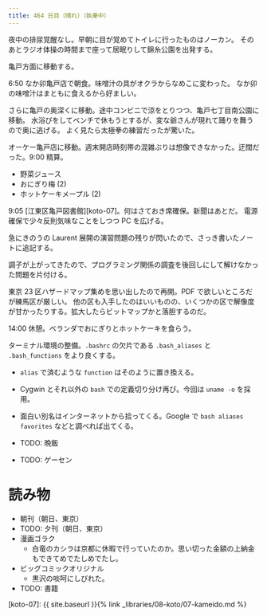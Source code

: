 ```yaml
---
title: 464 日目（晴れ）（執筆中）
---
```


夜中の排尿覚醒なし。早朝に目が覚めてトイレに行ったものはノーカン。
そのあとラジオ体操の時間まで座って居眠りして錦糸公園を出発する。

亀戸方面に移動する。

6:50 なか卯亀戸店で朝食。味噌汁の具がオクラからなめこに変わった。
なか卯の味噌汁はまともに食えるから好ましい。

さらに亀戸の奥深くに移動。途中コンビニで涼をとりつつ、亀戸七丁目南公園に移動。
水浴びをしてベンチで休もうとするが、変な爺さんが現れて踊りを舞うので奥に逃げる。
よく見たら太極拳の練習だったが驚いた。

オーケー亀戸店に移動。週末開店時刻帯の混雑ぶりは想像できなかった。迂闊だった。9:00 精算。
* 野菜ジュース
* おにぎり梅 (2)
* ホットケーキメープル (2)

9:05 [江東区亀戸図書館][koto-07]。何はさておき席確保。新聞はあとだ。
電源確保で少々反則気味なことをしつつ PC を広げる。

急にきのうの Laurent 展開の演習問題の残りが閃いたので、さっき書いたノートに追記する。

調子が上がってきたので、プログラミング関係の調査を後回しにして解けなかった問題を片付ける。

東京 23 区ハザードマップ集めを思い出したので再開。PDF で欲しいところだが練馬区が厳しい。
他の区も入手したのはいいものの、いくつかの区で解像度が甘かったりする。拡大したらビットマップかと落胆するのだ。

14:00 休憩。ベランダでおにぎりとホットケーキを食らう。

ターミナル環境の整備。`.bashrc` の欠片である `.bash_aliases` と `.bash_functions` をより良くする。
* `alias` で済むような `function` はそのように置き換える。
* Cygwin とそれ以外の `bash` での定義切り分け再び。今回は `uname -o` を採用。
* 面白い別名はインターネットから拾ってくる。Google で `bash aliases favorites` などと調べれば出てくる。

* TODO: 晩飯
* TODO: ゲーセン

# 読み物

* 朝刊（朝日、東京）
* TODO: 夕刊（朝日、東京）
* 漫画ゴラク
  * 白竜のカシラは京都に休暇で行っていたのか。思い切った金額の上納金もできてめでたしめでたし。
* ビッグコミックオリジナル
  * 黒沢の啖呵にしびれた。
* TODO: 書籍

[koto-07]: {{ site.baseurl }}{% link _libraries/08-koto/07-kameido.md %}
